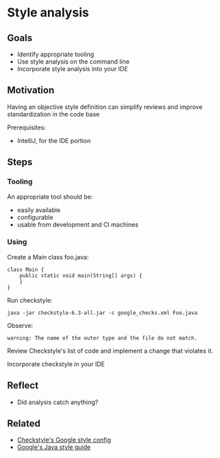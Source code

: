 # Style analysis

## Goals

* Identify appropriate tooling
* Use style analysis on the command line
* Incorporate style analysis into your IDE

## Motivation

Having an objective style definition can simplify reviews and improve standardization in the code base

Prerequisites:

* IntelliJ, for the IDE portion

## Steps

### Tooling

An appropriate tool should be:
* easily available
* configurable
* usable from development and CI machines

### Using

Create a Main class foo.java:

```
class Main {
	public static void main(String[] args) {
	}
}
```

Run checkstyle:

```
java -jar checkstyle-6.3-all.jar -c google_checks.xml Foo.java
```

Observe:

```
warning: The name of the outer type and the file do not match.
```

Review Checkstyle's list of code and implement a change that violates it.

Incorporate checkstyle in your IDE

## Reflect

* Did analysis catch anything?

## Related

* [Checkstyle's Google style config](https://github.com/checkstyle/checkstyle/blob/master/src/main/resources/google_checks.xml)
* [Google's Java style guide](https://google-styleguide.googlecode.com/svn-history/r130/trunk/javaguide.html)